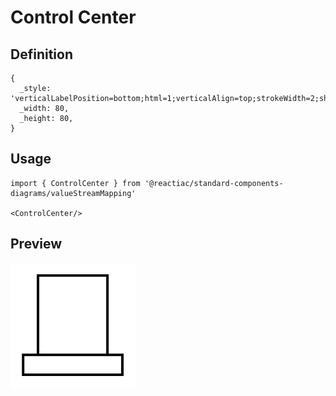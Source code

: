 # Control Center

## Definition

```
{
  _style: 'verticalLabelPosition=bottom;html=1;verticalAlign=top;strokeWidth=2;shape=mxgraph.lean_mapping.control_center;',
  _width: 80,
  _height: 80,
}
```

## Usage

```
import { ControlCenter } from '@reactiac/standard-components-diagrams/valueStreamMapping'

<ControlCenter/>
```

## Preview

<img src="./control-center.png" width="200"/>
